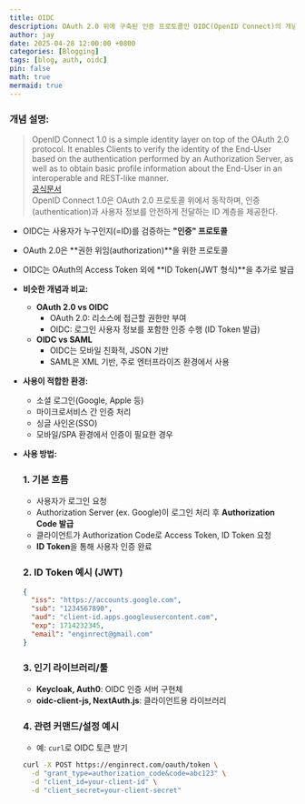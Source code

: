 ```yaml
---
title: OIDC
description: OAuth 2.0 위에 구축된 인증 프로토콜인 OIDC(OpenID Connect)의 개념과 사용처 정리
author: jay
date: 2025-04-28 12:00:00 +0800
categories: [Blogging]
tags: [blog, auth, oidc]
pin: false
math: true
mermaid: true
---
```


### 개념 설명:
  > OpenID Connect 1.0 is a simple identity layer on top of the OAuth 2.0 protocol. It enables Clients to verify the identity of the End-User based on the authentication performed by an Authorization Server, as well as to obtain basic profile information about the End-User in an interoperable and REST-like manner. \
  > [공식문서](https://openid.net/specs/openid-connect-core-1_0.html) \
  > OpenID Connect 1.0은 OAuth 2.0 프로토콜 위에서 동작하며, 인증(authentication)과 사용자 정보를 안전하게 전달하는 ID 계층을 제공한다.

  - OIDC는 사용자가 누구인지(=ID)를 검증하는 **"인증" 프로토콜**
  - OAuth 2.0은 **권한 위임(authorization)**을 위한 프로토콜
  - OIDC는 OAuth의 Access Token 외에 **ID Token(JWT 형식)**을 추가로 발급

- **비슷한 개념과 비교:**
  - **OAuth 2.0 vs OIDC**
    - OAuth 2.0: 리소스에 접근할 권한만 부여
    - OIDC: 로그인 사용자 정보를 포함한 인증 수행 (ID Token 발급)
  - **OIDC vs SAML**
    - OIDC는 모바일 친화적, JSON 기반
    - SAML은 XML 기반, 주로 엔터프라이즈 환경에서 사용

- **사용이 적합한 환경:**
  - 소셜 로그인(Google, Apple 등)
  - 마이크로서비스 간 인증 처리
  - 싱글 사인온(SSO)
  - 모바일/SPA 환경에서 인증이 필요한 경우

- **사용 방법:**

  ### 1. 기본 흐름
  - 사용자가 로그인 요청
  - Authorization Server (ex. Google)이 로그인 처리 후 **Authorization Code 발급**
  - 클라이언트가 Authorization Code로 Access Token, ID Token 요청
  - **ID Token**을 통해 사용자 인증 완료

  ### 2. ID Token 예시 (JWT)
  ```json
  {
    "iss": "https://accounts.google.com",
    "sub": "1234567890",
    "aud": "client-id.apps.googleusercontent.com",
    "exp": 1714232345,
    "email": "enginrect@gmail.com"
  }
  ```

  ### 3. 인기 라이브러리/툴
  - **Keycloak, Auth0**: OIDC 인증 서버 구현체
  - **oidc-client-js, NextAuth.js**: 클라이언트용 라이브러리

  ### 4. 관련 커맨드/설정 예시
  - 예: `curl`로 OIDC 토큰 받기
  ```bash
  curl -X POST https://enginrect.com/oauth/token \
    -d "grant_type=authorization_code&code=abc123" \
    -d "client_id=your-client-id" \
    -d "client_secret=your-client-secret"
  ```
